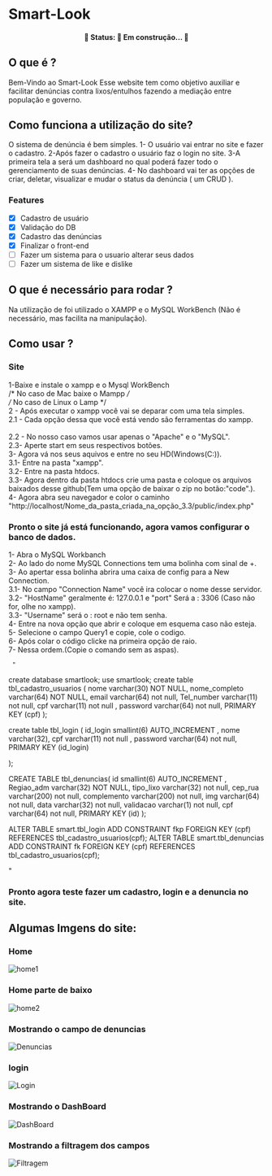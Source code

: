 # Smart-Look
<h4 align="center"> 
	🚧  Status: 🚀 Em construção...  🚧
</h4>

## O que é ?
Bem-Vindo ao Smart-Look 
Esse website tem como objetivo auxiliar e facilitar denúncias contra lixos/entulhos fazendo a mediação entre população e governo.

## Como funciona a utilização do site?
O sistema de denúncia é bem simples.
 1- O usuário vai entrar no site e fazer o cadastro.
 2-Após fazer o cadastro o usuário faz o login no site.
 3-A primeira tela a será um dashboard no qual poderá fazer todo o gerenciamento de suas denúncias.
 4- No dashboard vai ter as opções de criar, deletar, visualizar e mudar o status da denúncia ( um CRUD  ).
 
 ### Features
- [x] Cadastro de usuário
- [x] Validação do DB
- [x] Cadastro das denúncias
- [x] Finalizar o front-end 
- [ ] Fazer um sistema para o usuario alterar seus dados
- [ ] Fazer um sistema de like e dislike  

## O que é necessário para rodar ?
Na utilização de foi utilizado o XAMPP e o MySQL WorkBench (Não é necessário, mas facilita na manipulação).

## Como usar ?
### Site 
1-Baixe e instale o xampp e o Mysql WorkBench <br>
/* No caso de Mac baixe o Mampp */<br>
/* No caso de Linux o Lamp */<br>
2 - Após executar o xampp você vai se deparar com uma tela simples.<br>
2.1 - Cada opção dessa que você está vendo são ferramentas do xampp.<br>	
2.2 -  No nosso caso vamos usar apenas o "Apache" e o "MySQL".<br>
2.3- Aperte start em seus respectivos botões.<br>
3- Agora vá nos seus aquivos e entre no seu HD(Windows(C:)).<br>
3.1- Entre na pasta "xampp".<br>
3.2- Entre na pasta htdocs.<br>
3.3- Agora dentro da pasta htdocs crie uma pasta e coloque os arquivos baixados desse github(Tem uma opção de baixar o zip no botão:"code".).<br>
4- Agora abra seu navegador e color o caminho "http://localhost/Nome_da_pasta_criada_na_opção_3.3/public/index.php" <br>
### Pronto o site já está funcionando, agora vamos configurar o banco de dados.<br>
1- Abra o MySQL Workbanch <br>
2- Ao lado do nome MySQL Connections tem uma bolinha com sinal de +.<br>
3- Ao apertar essa bolinha abrira uma caixa de config para a New Connection.<br>
3.1- No campo "Connection Name" você ira colocar o nome desse servidor.<br>
3.2- "HostName" geralmente é: 127.0.0.1 e "port" Será a : 3306 (Caso não for, olhe no xampp).<br>
3.3- "Username" será o : root e não tem senha.<br>
4- Entre na nova opção que abrir e coloque em esquema caso não esteja.<br>
5- Selecione o campo Query1 e copie, cole o codigo.<br>
6- Após colar o código clicke na primeira opção de raio.<br>
7- Nessa ordem.(Copie o comando sem as aspas).<br>

	 "
create database smartlook;
use smartlook;
create table tbl_cadastro_usuarios (
    nome varchar(30) NOT NULL,
    nome_completo varchar(64) NOT NULL,
    email varchar(64) not null,
    Tel_number varchar(11) not null,
    cpf varchar(11) not null ,
    password varchar(64) not null,
    PRIMARY KEY (cpf)
);

create table tbl_login (
id_login smallint(6) AUTO_INCREMENT ,
nome varchar(32),
cpf varchar(11) not null ,
password varchar(64) not null,
PRIMARY KEY (id_login)

);


CREATE TABLE tbl_denuncias(
	id smallint(6) AUTO_INCREMENT ,
	Regiao_adm varchar(32) NOT NULL,
	tipo_lixo varchar(32) not null,
	cep_rua varchar(200) not null,
	complemento varchar(200) not null,
	img varchar(64) not null,
	data varchar(32) not null,
	validacao varchar(1) not null,
	cpf varchar(64) not null,
	PRIMARY KEY (id)
    );
    
ALTER TABLE smart.tbl_login ADD CONSTRAINT fkp FOREIGN KEY (cpf) REFERENCES tbl_cadastro_usuarios(cpf);
ALTER TABLE smart.tbl_denuncias ADD CONSTRAINT fk FOREIGN KEY (cpf) REFERENCES tbl_cadastro_usuarios(cpf);


  "
	
### Pronto agora teste fazer um cadastro, login e a denuncia no site.

## Algumas Imgens do site:

### Home
![home1](https://user-images.githubusercontent.com/80328167/172514055-6bffe9b8-ca28-4d4b-b1de-e7f48cab5d9b.PNG)

### Home parte de baixo
![home2](https://user-images.githubusercontent.com/80328167/172514059-204773d4-7d83-4844-a9e0-7bc2230774f5.PNG)

### Mostrando o campo de denuncias
![Denuncias](https://user-images.githubusercontent.com/80328167/172514049-4c42d352-532f-4965-8ef8-494ea86bba90.PNG)

### login
![Login](https://user-images.githubusercontent.com/80328167/172514062-eedff114-57f0-40e4-b527-0b1bbd9e7ae9.PNG)

### Mostrando o DashBoard
![DashBoard](https://user-images.githubusercontent.com/80328167/172514047-061bc82f-e5ca-4fd4-8d30-2d149804f66f.PNG)

### Mostrando a filtragem dos campos
![Filtragem](https://user-images.githubusercontent.com/80328167/172514051-80b122d6-06d1-47b1-aaf0-bfc40dd1644b.PNG)




